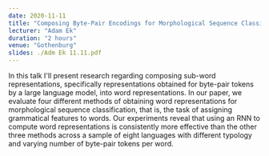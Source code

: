 ```yaml
---
date: 2020-11-11
title: "Composing Byte-Pair Encodings for Morphological Sequence Classification"
lecturer: "Adam Ek"
duration: "2 hours"
venue: "Gothenburg"
slides: ./Adm Ek 11.11.pdf
---
```




 In this talk I'll present research regarding composing sub-word representations, specifically representations obtained for byte-pair tokens by a large language model, into word representations. In our paper, we evaluate four different methods of obtaining word representations for morphological sequence classification, that is, the task of assigning grammatical features to words. Our experiments reveal that using an RNN to compute word representations is consistently more effective than the other three methods across a sample of eight languages with different typology and varying number of byte-pair tokens per word.

